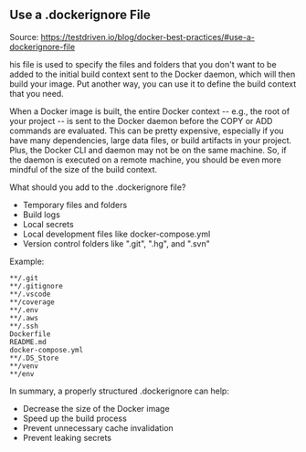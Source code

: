## Use a .dockerignore File

Source: https://testdriven.io/blog/docker-best-practices/#use-a-dockerignore-file

his file is used to specify the files and folders that you don't want to be added to the initial build context sent to the Docker daemon, which will then build your image. Put another way, you can use it to define the build context that you need.

When a Docker image is built, the entire Docker context -- e.g., the root of your project -- is sent to the Docker daemon before the COPY or ADD commands are evaluated. This can be pretty expensive, especially if you have many dependencies, large data files, or build artifacts in your project. Plus, the Docker CLI and daemon may not be on the same machine. So, if the daemon is executed on a remote machine, you should be even more mindful of the size of the build context.

What should you add to the .dockerignore file?

* Temporary files and folders
* Build logs
* Local secrets
* Local development files like docker-compose.yml
* Version control folders like ".git", ".hg", and ".svn"

Example:

```commandline
**/.git
**/.gitignore
**/.vscode
**/coverage
**/.env
**/.aws
**/.ssh
Dockerfile
README.md
docker-compose.yml
**/.DS_Store
**/venv
**/env
```

In summary, a properly structured .dockerignore can help:

* Decrease the size of the Docker image
* Speed up the build process
* Prevent unnecessary cache invalidation
* Prevent leaking secrets